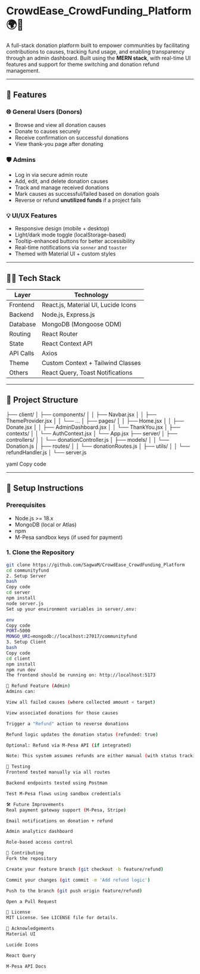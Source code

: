 # CrowdEase_CrowdFunding_Platform 🌍💖

A full-stack donation platform built to empower communities by facilitating contributions to causes, tracking fund usage, and enabling transparency through an admin dashboard. Built using the **MERN stack**, with real-time UI features and support for theme switching and donation refund management.

---

## 🚀 Features

### 🌐 General Users (Donors)
- Browse and view all donation causes
- Donate to causes securely
- Receive confirmation on successful donations
- View thank-you page after donating

### 🛡️ Admins
- Log in via secure admin route
- Add, edit, and delete donation causes
- Track and manage received donations
- Mark causes as successful/failed based on donation goals
- Reverse or refund **unutilized funds** if a project fails

### 💡 UI/UX Features
- Responsive design (mobile + desktop)
- Light/dark mode toggle (localStorage-based)
- Tooltip-enhanced buttons for better accessibility
- Real-time notifications via `sonner` and `toaster`
- Themed with Material UI + custom styles

---

## 🧑‍💻 Tech Stack

| Layer      | Technology                         |
|------------|------------------------------------|
| Frontend   | React.js, Material UI, Lucide Icons|
| Backend    | Node.js, Express.js                |
| Database   | MongoDB (Mongoose ODM)             |
| Routing    | React Router                       |
| State      | React Context API                  |
| API Calls  | Axios                              |
| Theme      | Custom Context + Tailwind Classes  |
| Others     | React Query, Toast Notifications   |

---

## 🧱 Project Structure

├── client/
│ ├── components/
│ │ ├── Navbar.jsx
│ │ ├── ThemeProvider.jsx
│ │ └── ...
│ ├── pages/
│ │ ├── Home.jsx
│ │ ├── Donate.jsx
│ │ ├── AdminDashboard.jsx
│ │ └── ThankYou.jsx
│ ├── contexts/
│ │ └── AuthContext.jsx
│ └── App.jsx
├── server/
│ ├── controllers/
│ │ └── donationController.js
│ ├── models/
│ │ └── Donation.js
│ ├── routes/
│ │ └── donationRoutes.js
│ ├── utils/
│ │ └── refundHandler.js
│ └── server.js

yaml
Copy code

---

## 🔧 Setup Instructions

### Prerequisites

- Node.js >= 18.x
- MongoDB (local or Atlas)
-  npm
- M-Pesa sandbox keys (if used for payment)

### 1. Clone the Repository

```bash
git clone https://github.com/SagwaM/CrowdEase_CrowdFunding_Platform
cd communityfund
2. Setup Server
bash
Copy code
cd server
npm install
node server.js
Set up your environment variables in server/.env:

env
Copy code
PORT=5000
MONGO_URI=mongodb://localhost:27017/communityfund
3. Setup Client
bash
Copy code
cd client
npm install
npm run dev
The frontend should be running on: http://localhost:5173

🔁 Refund Feature (Admin)
Admins can:

View all failed causes (where collected amount < target)

View associated donations for those causes

Trigger a "Refund" action to reverse donations

Refund logic updates the donation status (refunded: true)

Optional: Refund via M-Pesa API (if integrated)

Note: This system assumes refunds are either manual (with status tracking) or integrated via M-Pesa API.

🧪 Testing
Frontend tested manually via all routes

Backend endpoints tested using Postman

Test M-Pesa flows using sandbox credentials

🛠️ Future Improvements
Real payment gateway support (M-Pesa, Stripe)

Email notifications on donation + refund

Admin analytics dashboard

Role-based access control

🤝 Contributing
Fork the repository

Create your feature branch (git checkout -b feature/refund)

Commit your changes (git commit -m 'Add refund logic')

Push to the branch (git push origin feature/refund)

Open a Pull Request

📄 License
MIT License. See LICENSE file for details.

🙌 Acknowledgements
Material UI

Lucide Icons

React Query

M-Pesa API Docs